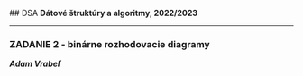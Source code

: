 ## DSA
**Dátové štruktúry a algoritmy, 2022/2023**

-------


### ZADANIE 2 - binárne rozhodovacie diagramy

***Adam Vrabeľ***